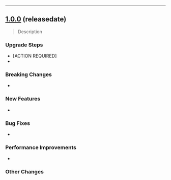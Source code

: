 
---
## [1.0.0](https://github.com/dubpixel/projectname/compare/1.0.0...1.0.0. ) (releasedate)

> Description

### Upgrade Steps
* [ACTION REQUIRED]
* 

### Breaking Changes
* 

### New Features
* 

### Bug Fixes
* 

### Performance Improvements
* 

### Other Changes

